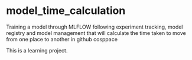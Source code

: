 # model_time_calculation
Training a model through MLFLOW following experiment tracking, model registry and model management that will calculate the time taken to move from one place to another in github cosppace

This is a learning project.
